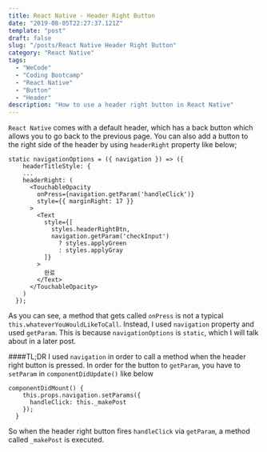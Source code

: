 ```yaml
---
title: React Native - Header Right Button
date: "2019-08-05T22:27:37.121Z"
template: "post"
draft: false
slug: "/posts/React Native Header Right Button"
category: "React Native"
tags:
  - "WeCode"
  - "Coding Bootcamp"
  - "React Native"
  - "Button"
  - "Header"
description: "How to use a header right button in React Native"
---
```


`React Native` comes with a default header, which has a back button which allows you to go back to the previous page. You can also add a button to the right side of the header by using `headerRight` property like below;

```
static navigationOptions = ({ navigation }) => ({
    headerTitleStyle: {
    ...
    headerRight: (
      <TouchableOpacity
        onPress={navigation.getParam('handleClick')}
        style={{ marginRight: 17 }}
      >
        <Text
          style={[
            styles.headerRightBtn,
            navigation.getParam('checkInput')
              ? styles.applyGreen
              : styles.applyGray
          ]}
        >
          완료
        </Text>
      </TouchableOpacity>
    )
  });
```

As you can see, a method that gets called `onPress` is not a typical `this.whateverYouWouldLikeToCall`. Instead, I used `navigation` property and used `getParam`. This is because `navigationOptions` is `static`, which I will talk about in a later post.

####TL;DR
I used `navigation` in order to call a method when the header right button is pressed.
In order for the button to `getParam`, you have to `setParam` in `componentDidUpdate()` like below

```
componentDidMount() {
    this.props.navigation.setParams({
      handleClick: this._makePost
    });
  }
```

So when the header right button fires `handleClick` via `getParam`, a method called `_makePost` is executed.
